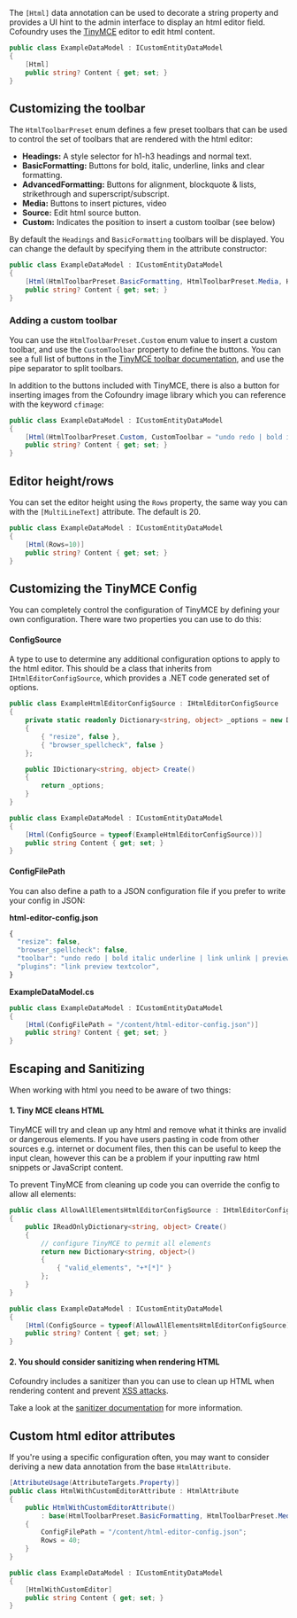 The `[Html]` data annotation can be used to decorate a string property and provides a UI hint to the admin interface to display an html editor field. Cofoundry uses the [TinyMCE](https://www.tinymce.com/) editor to edit html content.

```csharp
public class ExampleDataModel : ICustomEntityDataModel
{
    [Html]
    public string? Content { get; set; }
}
```

## Customizing the toolbar

The `HtmlToolbarPreset` enum defines a few preset toolbars that can be used to control the set of toolbars that are rendered with the html editor:

- **Headings:** A style selector for h1-h3 headings and normal text.
- **BasicFormatting:** Buttons for bold, italic, underline, links  and clear formatting.
- **AdvancedFormatting:** Buttons for alignment, blockquote & lists, strikethrough and superscript/subscript.
- **Media:** Buttons to insert pictures, video
- **Source:** Edit html source button.
- **Custom:** Indicates the position to insert a custom toolbar (see below)

By default the `Headings` and `BasicFormatting` toolbars will be displayed. You can change the default by specifying them in the attribute constructor:

```csharp
public class ExampleDataModel : ICustomEntityDataModel
{
    [Html(HtmlToolbarPreset.BasicFormatting, HtmlToolbarPreset.Media, HtmlToolbarPreset.Source)]
    public string? Content { get; set; }
}
```

### Adding a custom toolbar

You can use the `HtmlToolbarPreset.Custom` enum value to insert a custom toolbar, and use the `CustomToolbar` property to define the buttons. You can see a full list of buttons in the [TinyMCE toolbar documentation](https://www.tinymce.com/docs/advanced/editor-control-identifiers/#toolbarcontrols), and use the pipe separator to split toolbars. 

In addition to the buttons included with TinyMCE, there is also a button for inserting images from the Cofoundry image library which you can reference with the keyword `cfimage`:

```csharp
public class ExampleDataModel : ICustomEntityDataModel
{
    [Html(HtmlToolbarPreset.Custom, CustomToolbar = "undo redo | bold italic underline | link unlink | cfimage")]
    public string? Content { get; set; }
}
```

## Editor height/rows

You can set the editor height using the `Rows` property, the same way you can with the `[MultiLineText]` attribute. The default is 20.

```csharp
public class ExampleDataModel : ICustomEntityDataModel
{
    [Html(Rows=10)]
    public string? Content { get; set; }
}
```

## Customizing the TinyMCE Config

You can completely control the configuration of TinyMCE by defining your own configuration. There ware two properties you can use to do this:

#### ConfigSource

A type to use to determine any additional configuration options to apply to the html editor. This should be a class that inherits from `IHtmlEditorConfigSource`, which provides a .NET code generated set of options.

```csharp
public class ExampleHtmlEditorConfigSource : IHtmlEditorConfigSource
{
    private static readonly Dictionary<string, object> _options = new Dictionary<string, object>()
    {
        { "resize", false },
        { "browser_spellcheck", false }
    };

    public IDictionary<string, object> Create()
    {
        return _options;
    }
}

public class ExampleDataModel : ICustomEntityDataModel
{
    [Html(ConfigSource = typeof(ExampleHtmlEditorConfigSource))]
    public string Content { get; set; }
}
```

#### ConfigFilePath

You can also define a path to a JSON configuration file if you prefer to write your config in JSON:

**html-editor-config.json**

```js
{
  "resize": false,
  "browser_spellcheck": false,
  "toolbar": "undo redo | bold italic underline | link unlink | preview forecolor backcolor",
  "plugins": "link preview textcolor",
}
```

**ExampleDataModel.cs**

```csharp
public class ExampleDataModel : ICustomEntityDataModel
{
    [Html(ConfigFilePath = "/content/html-editor-config.json")]
    public string? Content { get; set; }
}
```

## Escaping and Sanitizing

When working with html you need to be aware of two things:

#### 1. Tiny MCE cleans HTML

TinyMCE will try and clean up any html and remove what it thinks are invalid or dangerous elements. If you have users pasting in code from other sources e.g. internet or document files, then this can be useful to keep the input clean, however this can be a problem if your inputting raw html snippets or JavaScript content.

To prevent TinyMCE from cleaning up code you can override the config to allow all elements:

```csharp
public class AllowAllElementsHtmlEditorConfigSource : IHtmlEditorConfigSource
{
    public IReadOnlyDictionary<string, object> Create()
    {
        // configure TinyMCE to permit all elements
        return new Dictionary<string, object>() 
        {
            { "valid_elements", "+*[*]" }
        };
    }
}

public class ExampleDataModel : ICustomEntityDataModel
{
    [Html(ConfigSource = typeof(AllowAllElementsHtmlEditorConfigSource))]
    public string? Content { get; set; }
}
```

#### 2. You should consider sanitizing when rendering HTML

Cofoundry includes a sanitizer than you can use to clean up HTML when rendering content and prevent [XSS attacks](https://www.owasp.org/index.php/Cross-site_Scripting_(XSS)). 

Take a look at the [sanitizer documentation](/framework/html-sanitizer) for more information.

## Custom html editor attributes

If you're using a specific configuration often, you may want to consider deriving a new data annotation from the base `HtmlAttribute`.

```csharp
[AttributeUsage(AttributeTargets.Property)]
public class HtmlWithCustomEditorAttribute : HtmlAttribute
{
    public HtmlWithCustomEditorAttribute()
        : base(HtmlToolbarPreset.BasicFormatting, HtmlToolbarPreset.Media, HtmlToolbarPreset.Source)
    {
        ConfigFilePath = "/content/html-editor-config.json";
        Rows = 40;
    }
}

public class ExampleDataModel : ICustomEntityDataModel
{
    [HtmlWithCustomEditor]
    public string Content { get; set; }
}
```
